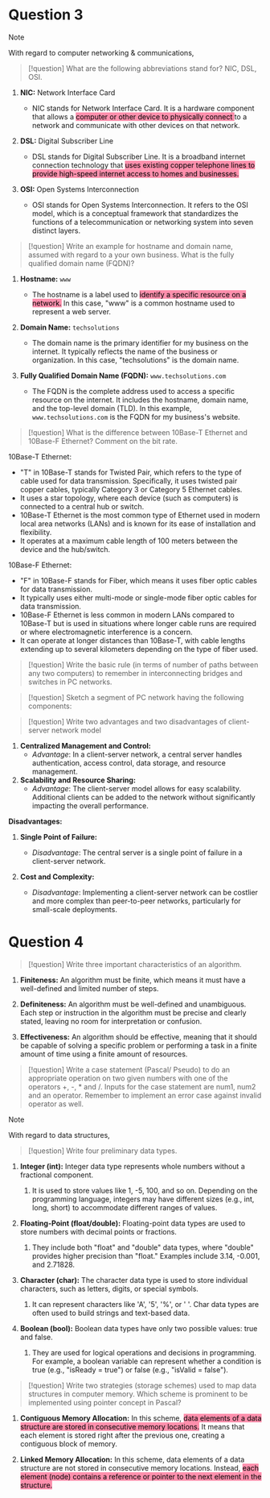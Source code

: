 # Question 3

> [!note]
> With regard to computer networking & communications,

> [!question]
> What are the following abbreviations stand for? NIC, DSL, OSI.

1. **NIC:** Network Interface Card
    
    - NIC stands for Network Interface Card. It is a hardware component that allows a <mark style="background: #FF5582A6;">computer or other device to physically connect </mark>to a network and communicate with other devices on that network. 
      
2. **DSL:** Digital Subscriber Line
    
    - DSL stands for Digital Subscriber Line. It is a broadband internet connection technology that <mark style="background: #FF5582A6;">uses existing copper telephone lines to provide high-speed internet access to homes and businesses.</mark> 
      
3. **OSI:** Open Systems Interconnection
    
    - OSI stands for Open Systems Interconnection. It refers to the OSI model, which is a conceptual framework that standardizes the functions of a telecommunication or networking system into seven distinct layers. 

> [!question]
> Write an example for hostname and domain name, assumed with regard to a your own business. What is the fully qualified domain name (FQDN)?

1. **Hostname:** `www`
    
    - The hostname is a label used to <mark style="background: #FF5582A6;">identify a specific resource on a network.</mark> In this case, "www" is a common hostname used to represent a web server.
      
2. **Domain Name:** `techsolutions`
    
    - The domain name is the primary identifier for my business on the internet. It typically reflects the name of the business or organization. In this case, "techsolutions" is the domain name.
      
3. **Fully Qualified Domain Name (FQDN):** `www.techsolutions.com`
    
    - The FQDN is the complete address used to access a specific resource on the internet. It includes the hostname, domain name, and the top-level domain (TLD). In this example, `www.techsolutions.com` is the FQDN for my business's website.

> [!question]
> What is the difference between 10Base-T Ethernet and 10Base-F Ethernet? Comment on the bit rate.

10Base-T Ethernet:

- "T" in 10Base-T stands for Twisted Pair, which refers to the type of cable used for data transmission. Specifically, it uses twisted pair copper cables, typically Category 3 or Category 5 Ethernet cables.
- It uses a star topology, where each device (such as computers) is connected to a central hub or switch.
- 10Base-T Ethernet is the most common type of Ethernet used in modern local area networks (LANs) and is known for its ease of installation and flexibility.
- It operates at a maximum cable length of 100 meters between the device and the hub/switch.
  
10Base-F Ethernet:

- "F" in 10Base-F stands for Fiber, which means it uses fiber optic cables for data transmission.
- It typically uses either multi-mode or single-mode fiber optic cables for data transmission.
- 10Base-F Ethernet is less common in modern LANs compared to 10Base-T but is used in situations where longer cable runs are required or where electromagnetic interference is a concern.
- It can operate at longer distances than 10Base-T, with cable lengths extending up to several kilometers depending on the type of fiber used.

> [!question]
> Write the basic rule (in terms of number of paths between any two computers) to remember in interconnecting bridges and switches in PC networks.



> [!question]
> Sketch a segment of PC network having the following components: 
> 
> 



> [!question]
> Write two advantages and two disadvantages of client-server network model

1. **Centralized Management and Control:**
    - _Advantage_: In a client-server network, a central server handles authentication, access control, data storage, and resource management. 
2. **Scalability and Resource Sharing:**
    - _Advantage_: The client-server model allows for easy scalability. Additional clients can be added to the network without significantly impacting the overall performance. 

**Disadvantages:**

1. **Single Point of Failure:**
    
    - _Disadvantage_: The central server is a single point of failure in a client-server network. 
      
2. **Cost and Complexity:**
    
    - _Disadvantage_: Implementing a client-server network can be costlier and more complex than peer-to-peer networks, particularly for small-scale deployments.

# Question 4

> [!question]
> Write three important characteristics of an algorithm.

1. **Finiteness:** An algorithm must be finite, which means it must have a well-defined and limited number of steps. 
    
2. **Definiteness:** An algorithm must be well-defined and unambiguous. Each step or instruction in the algorithm must be precise and clearly stated, leaving no room for interpretation or confusion.
    
3. **Effectiveness:** An algorithm should be effective, meaning that it should be capable of solving a specific problem or performing a task in a finite amount of time using a finite amount of resources.

> [!question]
> Write a case statement (Pascal/ Pseudo) to do an appropriate operation on two given numbers with one of the operators +, -, * and /. Inputs for the case statement are num1, num2 and an operator. Remember to implement an error case against invalid operator as well.


> [!note]
> With regard to data structures, 
> 

> [!question]
> Write four preliminary data types.

1. **Integer (int):** Integer data type represents whole numbers without a fractional component. 
	1. It is used to store values like 1, -5, 100, and so on. Depending on the programming language, integers may have different sizes (e.g., int, long, short) to accommodate different ranges of values.
    
2. **Floating-Point (float/double):** Floating-point data types are used to store numbers with decimal points or fractions. 
	1. They include both "float" and "double" data types, where "double" provides higher precision than "float." Examples include 3.14, -0.001, and 2.71828.
    
3. **Character (char):** The character data type is used to store individual characters, such as letters, digits, or special symbols. 
	1. It can represent characters like 'A', '5', '%', or ' '. Char data types are often used to build strings and text-based data.
    
4. **Boolean (bool):** Boolean data types have only two possible values: true and false. 
	1. They are used for logical operations and decisions in programming. For example, a boolean variable can represent whether a condition is true (e.g., "isReady = true") or false (e.g., "isValid = false").

> [!question]
> Write two strategies (storage schemes) used to map data structures in computer memory. Which scheme is prominent to be implemented using pointer concept in Pascal?

1. **Contiguous Memory Allocation:** In this scheme, <mark style="background: #FF5582A6;">data elements of a data structure are stored in consecutive memory locations.</mark> It means that each element is stored right after the previous one, creating a contiguous block of memory.
    
2. **Linked Memory Allocation:** In this scheme, data elements of a data structure are not stored in consecutive memory locations. Instead, <mark style="background: #FF5582A6;">each element (node) contains a reference or pointer to the next element in the structure.</mark>

